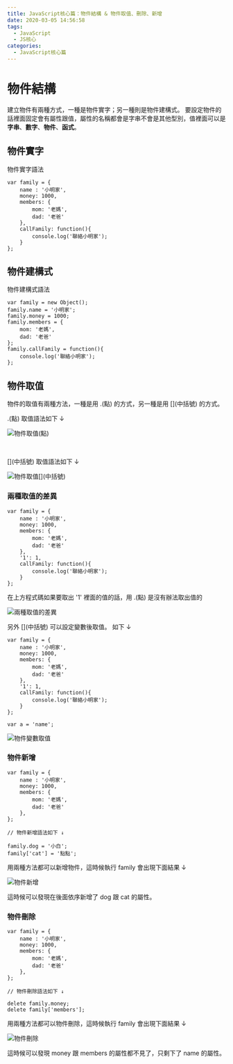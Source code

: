```yaml
---
title: JavaScript核心篇：物件結構 & 物件取值、刪除、新增
date: 2020-03-05 14:56:58
tags:
  - JavaScript
  - JS核心
categories: 
  - JavaScript核心篇
---
```



# 物件結構

建立物件有兩種方式，一種是物件實字；另一種則是物件建構式。
要設定物件的話裡面固定會有屬性跟值，屬性的名稱都會是字串不會是其他型別，值裡面可以是**字串**、**數字**、**物件**、**函式**。

## 物件實字

物件實字語法

```
var family = {
    name : '小明家',
    money: 1000,
    members: {
        mom: '老媽',
        dad: '老爸'
    },
    callFamily: function(){
        console.log('聯絡小明家');
    }
};
```

<!--more-->

## 物件建構式

物件建構式語法

```
var family = new Object();
family.name = '小明家';
family.money = 1000;
family.members = {
    mom: '老媽',
    dad: '老爸'
};
family.callFamily = function(){
    console.log('聯絡小明家');
};
```

## 物件取值

物件的取值有兩種方法，一種是用 .(點) 的方式，另一種是用 []\(中括號) 的方式。

.(點) 取值語法如下 ↓

![物件取值(點)](https://firebasestorage.googleapis.com/v0/b/cheetoblog-8edf4.appspot.com/o/JS%EF%BC%9A%E6%A0%B8%E5%BF%83%E7%AF%87%2F%E7%89%A9%E4%BB%B6%E5%8F%96%E5%80%BC(%E9%BB%9E).jpg?alt=media&token=ab41c454-e8af-4092-bdef-5159c6687f27)

<br>

[]\(中括號) 取值語法如下 ↓

![物件取值[]\(中括號)](https://firebasestorage.googleapis.com/v0/b/cheetoblog-8edf4.appspot.com/o/JS%EF%BC%9A%E6%A0%B8%E5%BF%83%E7%AF%87%2F%E7%89%A9%E4%BB%B6%E5%8F%96%E5%80%BC(%E4%B8%AD%E6%8B%AC%E8%99%9F).jpg?alt=media&token=ae18e953-a55f-4032-94f0-c25e43258418)


### 兩種取值的差異

```
var family = {
    name : '小明家',
    money: 1000,
    members: {
        mom: '老媽',
        dad: '老爸'
    },
    '1': 1,
    callFamily: function(){
        console.log('聯絡小明家');
    }
};
```

在上方程式碼如果要取出 '1' 裡面的值的話，用 .(點) 是沒有辦法取出值的

![兩種取值的差異](https://firebasestorage.googleapis.com/v0/b/cheetoblog-8edf4.appspot.com/o/JS%EF%BC%9A%E6%A0%B8%E5%BF%83%E7%AF%87%2F%E5%8F%96%E5%80%BC%E5%B7%AE%E7%95%B0.jpg?alt=media&token=1664460a-7089-4783-944b-0ca12070cc03)

另外 []\(中括號) 可以設定變數後取值。 如下 ↓

```
var family = {
    name : '小明家',
    money: 1000,
    members: {
        mom: '老媽',
        dad: '老爸'
    },
    '1': 1,
    callFamily: function(){
        console.log('聯絡小明家');
    }
};

var a = 'name';
```

![物件變數取值](https://firebasestorage.googleapis.com/v0/b/cheetoblog-8edf4.appspot.com/o/JS%EF%BC%9A%E6%A0%B8%E5%BF%83%E7%AF%87%2F%E7%89%A9%E4%BB%B6%E8%AE%8A%E6%95%B8%E5%8F%96%E5%80%BC.jpg?alt=media&token=ebe0d3b1-7ff0-46ac-b067-57eb91d0edc6)

### 物件新增

```
var family = {
    name : '小明家',
    money: 1000,
    members: {
        mom: '老媽',
        dad: '老爸'
    },
};

// 物件新增語法如下 ↓ 

family.dog = '小白';
family['cat'] = '點點';
```

用兩種方法都可以新增物件，這時候執行 family 會出現下面結果 ↓

![物件新增](https://firebasestorage.googleapis.com/v0/b/cheetoblog-8edf4.appspot.com/o/JS%EF%BC%9A%E6%A0%B8%E5%BF%83%E7%AF%87%2F%E7%89%A9%E4%BB%B6%E6%96%B0%E5%A2%9E.jpg?alt=media&token=cf9fd679-3682-467a-85e6-a7c4a8aec524)

這時候可以發現在後面依序新增了 dog 跟 cat 的屬性。

### 物件刪除

```
var family = {
    name : '小明家',
    money: 1000,
    members: {
        mom: '老媽',
        dad: '老爸'
    },
};

// 物件刪除語法如下 ↓

delete family.money;
delete family['members'];
```

用兩種方法都可以物件刪除，這時候執行 family 會出現下面結果 ↓

![物件刪除](https://firebasestorage.googleapis.com/v0/b/cheetoblog-8edf4.appspot.com/o/JS%EF%BC%9A%E6%A0%B8%E5%BF%83%E7%AF%87%2F%E7%89%A9%E4%BB%B6%E5%88%AA%E9%99%A4.jpg?alt=media&token=992c9b8a-64fa-4f23-a450-318c30a6eefb)

這時候可以發現 money 跟 members 的屬性都不見了，只剩下了 name 的屬性。